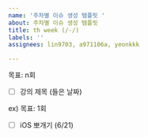 ```yaml
---
name: '주차별 이슈 생성 템플릿 '
about: 주차별 이슈 생성 템플릿
title: th week (/-/)
labels: ''
assignees: lin9703, a971106a, yeonkkk

---
```


목표: n회
- [ ] 강의 제목 (들은 날짜)

ex)
목표: 1회
- [ ] iOS 뽀개기 (6/21)

